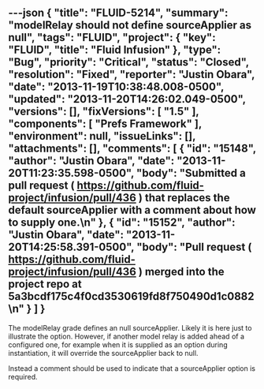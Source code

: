 ---json
{
  "title": "FLUID-5214",
  "summary": "modelRelay should not define sourceApplier as null",
  "tags": "FLUID",
  "project": {
    "key": "FLUID",
    "title": "Fluid Infusion"
  },
  "type": "Bug",
  "priority": "Critical",
  "status": "Closed",
  "resolution": "Fixed",
  "reporter": "Justin Obara",
  "date": "2013-11-19T10:38:48.008-0500",
  "updated": "2013-11-20T14:26:02.049-0500",
  "versions": [],
  "fixVersions": [
    "1.5"
  ],
  "components": [
    "Prefs Framework"
  ],
  "environment": null,
  "issueLinks": [],
  "attachments": [],
  "comments": [
    {
      "id": "15148",
      "author": "Justin Obara",
      "date": "2013-11-20T11:23:35.598-0500",
      "body": "Submitted a pull request ( <https://github.com/fluid-project/infusion/pull/436> ) that replaces the default sourceApplier with a comment about how to supply one.\n"
    },
    {
      "id": "15152",
      "author": "Justin Obara",
      "date": "2013-11-20T14:25:58.391-0500",
      "body": "Pull request ( <https://github.com/fluid-project/infusion/pull/436> ) merged into the project repo at 5a3bcdf175c4f0cd3530619fd8f750490d1c0882\n"
    }
  ]
}
---
The modelRelay grade defines an null sourceApplier. Likely it is here just to illustrate the option. However, if another model relay is added ahead of a configured one, for example when it is supplied as an option during instantiation, it will override the sourceApplier back to null.

Instead a comment should be used to indicate that a sourceApplier option is required.

        